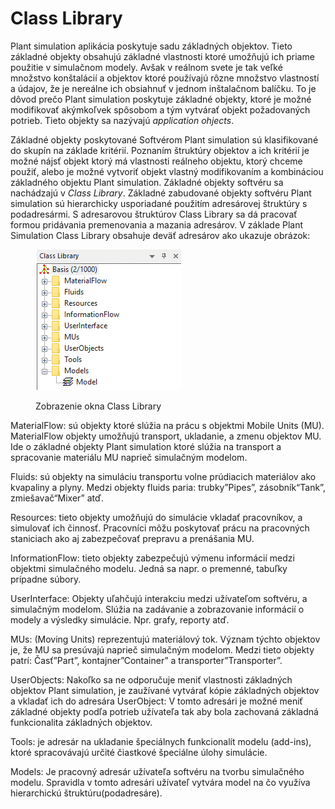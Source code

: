 # Class Library

Plant simulation aplikácia poskytuje sadu základných objektov. Tieto základné objekty obsahujú základné vlastnosti ktoré umožňujú ich priame použitie v simulačnom modely. Avšak v reálnom svete je tak veľké množstvo konštalácií a objektov ktoré používajú rôzne množstvo vlastností a údajov,  že je nereálne ich obsiahnuť v jednom inštalačnom balíčku. To je dôvod prečo Plant simulation poskytuje základné objekty, ktoré je možné modifikovať akýmkoľvek spôsobom a tým vytvárať objekt požadovaných potrieb. Tieto objekty sa nazývajú _application ohjects_.&#x20;

Základné objekty poskytované Softvérom Plant simulation sú klasifikované do skupín na základe kritérií. Poznaním štruktúry objektov a ich kritérií je možné nájsť objekt ktorý má vlastnosti reálneho objektu, ktorý chceme použiť, alebo je možné vytvoriť objekt vlastný modifikovaním a kombináciou základného objektu Plant simulation. Základné objekty softvéru sa nachádzajú v _Class Library_. Základné zabudované objekty softvéru Plant simulation sú hierarchicky usporiadané použitím adresárovej štruktúry s podadresármi. S adresarovou štruktúrov Class Library sa dá pracovať formou pridávania premenovania a mazania adresárov. V základe Plant Simulation Class Library obsahuje deväť adresárov ako ukazuje obrázok:

<figure><img src="../.gitbook/assets/zobr_class_lib.png" alt=""><figcaption><p>Zobrazenie okna Class Library</p></figcaption></figure>

MaterialFlow: sú objekty ktoré slúžia na prácu s objektmi Mobile Units (MU). MaterialFlow objekty umožňujú transport, ukladanie, a zmenu objektov MU. Ide o základné objekty Plant simulation ktoré slúžia na transport a spracovanie materiálu MU naprieč simulačným modelom.&#x20;

Fluids: sú objekty na simuláciu transportu volne prúdiacich materiálov ako kvapaliny a plyny. Medzi objekty fluids paria: trubky”Pipes”, zásobník“Tank”, zmiešavač“Mixer” atď.

Resources: tieto objekty umožňujú do simulácie vkladať pracovníkov, a simulovať ich činnosť. Pracovníci môžu poskytovať prácu na pracovných staniciach ako aj zabezpečovať prepravu a prenášania MU.

InformationFlow: tieto objekty zabezpečujú výmenu informácií medzi objektmi simulačného modelu. Jedná sa napr. o premenné, tabuľky prípadne súbory.

UserInterface: Objekty uľahčujú interakciu medzi užívateľom softvéru, a simulačným modelom. Slúžia na zadávanie a zobrazovanie informácií o modely a výsledky simulácie. Npr. grafy, reporty atď. &#x20;

MUs: (Moving Units) reprezentujú materiálový tok. Význam týchto objektov je, že MU sa presúvajú naprieč simulačným modelom. Medzi tieto objekty patrí: Časť”Part”, kontajner”Container” a transporter”Transporter”.

UserObjects: Nakoľko sa ne odporučuje meniť vlastnosti základných objektov Plant simulation, je zaužívané vytvárať kópie základných objektov a vkladať ich do adresára UserObject: V tomto adresári je možné meniť základné objekty podľa potrieb užívateľa tak aby bola zachovaná základná funkcionalita základných objektov.

Tools: je adresár na ukladanie špeciálnych funkcionalít modelu (add-ins), ktoré spracovávajú určité čiastkové špeciálne úlohy simulácie.

Models: Je pracovný adresár užívateľa softvéru na tvorbu simulačného modelu. Spravidla v tomto adresári užívateľ vytvára model na čo využíva hierarchickú štruktúru(podadresáre).
